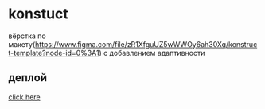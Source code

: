 # konstuct

вёрстка по макету(https://www.figma.com/file/zR1XfguUZ5wWWOy6ah30Xq/konstruct-template?node-id=0%3A1) с добавлением адаптивности

деплой
------
[click here](https://tetsugray.github.io/konstuct/)
